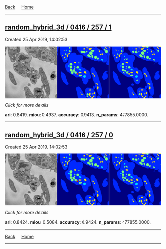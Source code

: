 
[Back](..)&nbsp;&nbsp;&nbsp;&nbsp;&nbsp;[Home](https://leapmanlab.github.io/snapshots)

---

<div class="summary"><a href="1"><h2>random_hybrid_3d / 0416 / 257 / 1</h2></a><p>Created 25 Apr 2019, 14:02:53
</p><a href="1"><img src="1/media/summary.png" align="center"></a><p>
<i>Click for more details</i>
</p></div>

**ari**: 0.8419. **miou**: 0.4937. **accuracy**: 0.9413. **n_params**: 477855.0000. 

---

<div class="summary"><a href="0"><h2>random_hybrid_3d / 0416 / 257 / 0</h2></a><p>Created 25 Apr 2019, 14:02:53
</p><a href="0"><img src="0/media/summary.png" align="center"></a><p>
<i>Click for more details</i>
</p></div>

**ari**: 0.8424. **miou**: 0.5084. **accuracy**: 0.9424. **n_params**: 477855.0000. 

---

[Back](..)&nbsp;&nbsp;&nbsp;&nbsp;&nbsp;[Home](https://leapmanlab.github.io/snapshots)

---